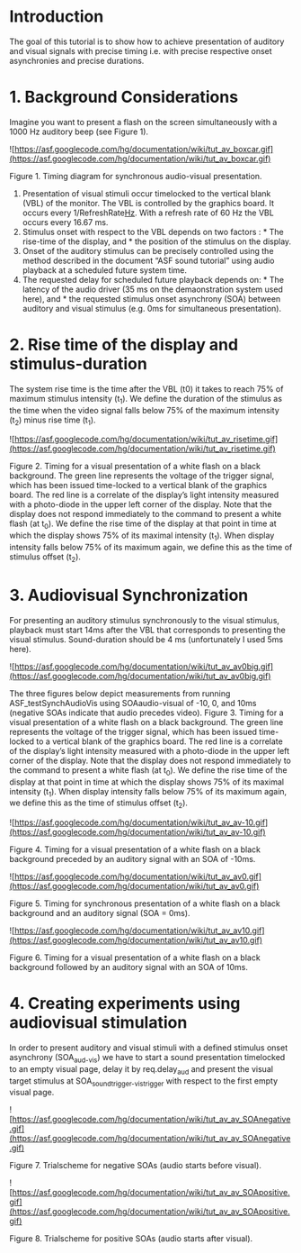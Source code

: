 # Introduction #
The goal of this tutorial is to show how to achieve presentation of auditory and visual signals with precise timing i.e. with precise respective onset asynchronies and precise durations.



# 1. Background Considerations #
Imagine you want to present a flash on the screen simultaneously with a 1000 Hz auditory beep (see Figure 1).

![https://asf.googlecode.com/hg/documentation/wiki/tut_av_boxcar.gif](https://asf.googlecode.com/hg/documentation/wiki/tut_av_boxcar.gif)

Figure 1. Timing diagram for synchronous audio-visual presentation.

  1. Presentation of visual stimuli occur timelocked to the vertical blank (VBL) of the monitor. The VBL is controlled by the graphics board. It occurs every 1/RefreshRate[Hz](Hz.md). With a refresh rate of 60 Hz the VBL occurs every 16.67 ms.
  1. Stimulus onset with respect to the VBL depends on two factors :
    * The rise-time of the display, and
    * the position of the stimulus on the display.
  1. Onset of the auditory stimulus can be precisely controlled using the method described in the document “ASF sound tutorial” using audio playback at a scheduled future system time.
  1. The requested delay for scheduled future playback depends on:
    * The latency of the audio driver (35 ms on the demaonstration system used here), and
    * the requested stimulus onset asynchrony (SOA) between auditory and visual stimulus (e.g. 0ms for simultaneous presentation).

# 2. Rise time of the display and stimulus-duration #
The system rise time is the time after the VBL (t0) it takes to reach 75% of maximum stimulus intensity (t<sub>1</sub>). We define the duration of the stimulus as the time when the video signal falls below 75% of the maximum intensity (t<sub>2</sub>) minus rise time (t<sub>1</sub>).

![https://asf.googlecode.com/hg/documentation/wiki/tut_av_risetime.gif](https://asf.googlecode.com/hg/documentation/wiki/tut_av_risetime.gif)

Figure 2. Timing for a visual presentation of a white flash on a black background. The green line represents the voltage of the trigger signal, which has been issued time-locked to a vertical blank of the graphics board. The red line is a correlate of the display’s light intensity measured with a photo-diode in the upper left corner of the display. Note that the display does not respond immediately to the command to present a white flash (at t<sub>0</sub>). We define the rise time of the display  at that point in time at which the display shows 75% of its maximal intensity (t<sub>1</sub>). When display intensity falls below 75% of its maximum again, we define this as the time of stimulus offset (t<sub>2</sub>).

# 3. Audiovisual Synchronization #

For presenting an auditory stimulus synchronously to the visual stimulus, playback must start 14ms after the VBL that corresponds to presenting the visual stimulus. Sound-duration should be 4 ms (unfortunately I used 5ms here).

![https://asf.googlecode.com/hg/documentation/wiki/tut_av_av0big.gif](https://asf.googlecode.com/hg/documentation/wiki/tut_av_av0big.gif)

The three figures below depict measurements from running ASF\_testSynchAudioVis using SOAaudio-visual of -10, 0, and 10ms (negative SOAs indicate that audio precedes video).
Figure 3. Timing for a visual presentation of a white flash on a black background. The green line represents the voltage of the trigger signal, which has been issued time-locked to a vertical blank of the graphics board. The red line is a correlate of the display’s light intensity measured with a photo-diode in the upper left corner of the display. Note that the display does not respond immediately to the command to present a white flash (at t<sub>0</sub>). We define the rise time of the display  at that point in time at which the display shows 75% of its maximal intensity (t<sub>1</sub>). When display intensity falls below 75% of its maximum again, we define this as the time of stimulus offset (t<sub>2</sub>).


![https://asf.googlecode.com/hg/documentation/wiki/tut_av_av-10.gif](https://asf.googlecode.com/hg/documentation/wiki/tut_av_av-10.gif)

Figure 4. Timing for a visual presentation of a white flash on a black background preceded by an auditory signal with an SOA of -10ms.

![https://asf.googlecode.com/hg/documentation/wiki/tut_av_av0.gif](https://asf.googlecode.com/hg/documentation/wiki/tut_av_av0.gif)

Figure 5. Timing for synchronous presentation of a white flash on a black background and an auditory signal (SOA = 0ms).

![https://asf.googlecode.com/hg/documentation/wiki/tut_av_av10.gif](https://asf.googlecode.com/hg/documentation/wiki/tut_av_av10.gif)

Figure 6. Timing for a visual presentation of a white flash on a black background followed by an auditory signal with an SOA of 10ms.

# 4. Creating experiments using audiovisual stimulation #
In order to present auditory and visual stimuli with a defined stimulus onset asynchrony (SOA<sub>aud-vis</sub>) we have to start a sound presentation timelocked to an empty visual page, delay it by req.delay<sub>aud</sub> and present the visual target stimulus at SOA<sub>soundtrigger-vistrigger</sub> with respect to the first empty visual page.

![https://asf.googlecode.com/hg/documentation/wiki/tut_av_av_SOAnegative.gif](https://asf.googlecode.com/hg/documentation/wiki/tut_av_av_SOAnegative.gif)

Figure 7. Trialscheme for negative SOAs (audio starts before visual).


![https://asf.googlecode.com/hg/documentation/wiki/tut_av_av_SOApositive.gif](https://asf.googlecode.com/hg/documentation/wiki/tut_av_av_SOApositive.gif)

Figure 8. Trialscheme for positive SOAs (audio starts after visual).

